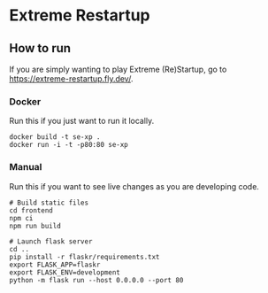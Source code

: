 # Extreme Restartup

## How to run
If you are simply wanting to play Extreme (Re)Startup, go to https://extreme-restartup.fly.dev/. 
### Docker
Run this if you just want to run it locally.
```
docker build -t se-xp .
docker run -i -t -p80:80 se-xp
```
### Manual
Run this if you want to see live changes as you are developing code. 
```
# Build static files
cd frontend
npm ci
npm run build

# Launch flask server
cd ..
pip install -r flaskr/requirements.txt
export FLASK_APP=flaskr
export FLASK_ENV=development
python -m flask run --host 0.0.0.0 --port 80

```